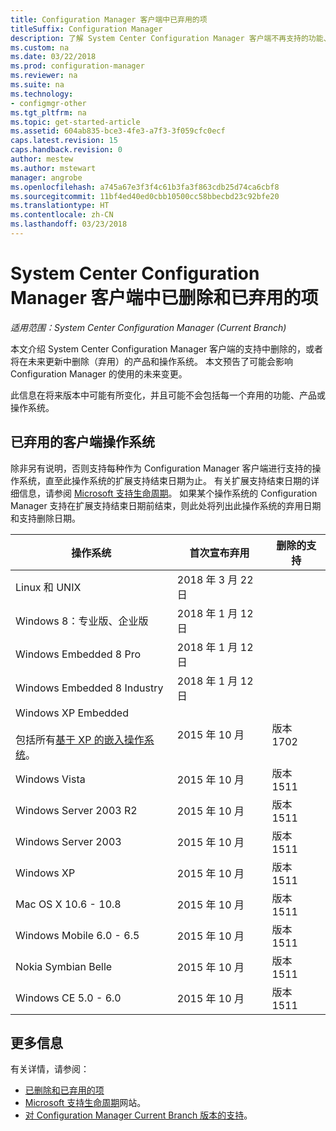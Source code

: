 ```yaml
---
title: Configuration Manager 客户端中已弃用的项
titleSuffix: Configuration Manager
description: 了解 System Center Configuration Manager 客户端不再支持的功能、产品和操作系统。
ms.custom: na
ms.date: 03/22/2018
ms.prod: configuration-manager
ms.reviewer: na
ms.suite: na
ms.technology:
- configmgr-other
ms.tgt_pltfrm: na
ms.topic: get-started-article
ms.assetid: 604ab835-bce3-4fe3-a7f3-3f059cfc0ecf
caps.latest.revision: 15
caps.handback.revision: 0
author: mestew
ms.author: mstewart
manager: angrobe
ms.openlocfilehash: a745a67e3f3f4c61b3fa3f863cdb25d74ca6cbf8
ms.sourcegitcommit: 11bf4ed40ed0cbb10500cc58bbecbd23c92bfe20
ms.translationtype: HT
ms.contentlocale: zh-CN
ms.lasthandoff: 03/23/2018
---
```

# <a name="removed-and-deprecated-items-for-system-center-configuration-manager-clients"></a>System Center Configuration Manager 客户端中已删除和已弃用的项

*适用范围：System Center Configuration Manager (Current Branch)*

本文介绍 System Center Configuration Manager 客户端的支持中删除的，或者将在未来更新中删除（弃用）的产品和操作系统。 本文预告了可能会影响 Configuration Manager 的使用的未来变更。  

此信息在将来版本中可能有所变化，并且可能不会包括每一个弃用的功能、产品或操作系统。  

## <a name="deprecated-client-operating-systems"></a>已弃用的客户端操作系统  

 除非另有说明，否则支持每种作为 Configuration Manager 客户端进行支持的操作系统，直至此操作系统的扩展支持结束日期为止。 有关扩展支持结束日期的详细信息，请参阅 [Microsoft 支持生命周期](https://support.microsoft.com/lifecycle)。 如果某个操作系统的 Configuration Manager 支持在扩展支持结束日期前结束，则此处将列出此操作系统的弃用日期和支持删除日期。  

|**操作系统**|**首次宣布弃用**|**删除的支持**|  
|-|-|-|
|Linux 和 UNIX|2018 年 3 月 22 日||
|Windows 8：专业版、企业版|2018 年 1 月 12 日||
|Windows Embedded 8 Pro|2018 年 1 月 12 日||
|Windows Embedded 8 Industry|2018 年 1 月 12 日||
|Windows XP Embedded <br><br> 包括所有[基于 XP 的嵌入操作系统](/sccm/core/plan-design/configs/supported-operating-systems-for-clients-and-devices#windows-embedded-computers)。|2015 年 10 月|版本 1702| 
|Windows Vista|2015 年 10 月|版本 1511| 
|Windows Server 2003 R2|2015 年 10 月|版本 1511|
|Windows Server 2003|2015 年 10 月|版本 1511|   
|Windows XP|2015 年 10 月|版本 1511|  
|Mac OS X 10.6 - 10.8|2015 年 10 月|版本 1511|  
|Windows Mobile 6.0 - 6.5|2015 年 10 月|版本 1511|  
|Nokia Symbian Belle|2015 年 10 月|版本 1511|  
|Windows CE 5.0 - 6.0|2015 年 10 月|版本 1511|  


## <a name="more-information"></a>更多信息
有关详情，请参阅：
 - [已删除和已弃用的项](/sccm/core/plan-design/changes/deprecated/removed-and-deprecated)
 - [Microsoft 支持生命周期](https://support.microsoft.com/lifecycle)网站。
 - [对 Configuration Manager Current Branch 版本的支持](/sccm/core/servers/manage/current-branch-versions-supported)。